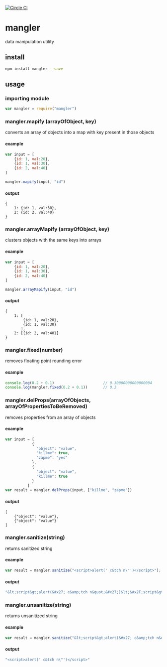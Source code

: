 [![Circle CI](https://circleci.com/gh/coinpit/mangler.svg?style=shield)](https://circleci.com/gh/coinpit/mangler)
# mangler
data manipulation utility

## install
```bash
npm install mangler --save
```

## usage

### importing module 

```javascript
var mangler = require("mangler")
```
### mangler.mapify (arrayOfObject, key)
converts an array of objects into a map with key present in those objects  

#### example
```javascript
var input = [
    {id: 1, val:20},
    {id: 1, val:30},
    {id: 2, val:40}
]

mangler.mapify(input, "id") 
```
#### output
```
{
    1: {id: 1, val:30}, 
    2: {id: 2, val:40}
}
```

### mangler.arrayMapify (arrayOfObject, key)
clusters objects with the same keys into arrays 

#### example
```javascript
var input = [
    {id: 1, val:20},
    {id: 1, val:30},
    {id: 2, val:40}
]

mangler.arrayMapify(input, "id") 
```
#### output
```
{
    1: [
        {id: 1, val:20}, 
        {id: 1, val:30}
       ],
    2: [{id: 2, val:40}]
}
```

### mangler.fixed(number)
removes floating point rounding error
#### example
```javascript
console.log(0.2 + 0.1)                      // 0.30000000000000004
console.log(mangler.fixed(0.2 + 0.1))       // 0.3
```

### mangler.delProps(arrayOfObjects, arrayOfPropertiesToBeRemoved)
removes properties from an array of objects

#### example
```javascript
var input = [
            {
              "object": "value",
              "killme": true,
              "zapme": "yes"
            },
            {
              "object": "value",
              "killme": true
            }
          ]
var result = mangler.delProps(input, ["killme", "zapme"])
```
#### output
```
[
    {"object": "value"},
    {"object": "value"}
]
```

### mangler.sanitize(string)
returns sanitized string

#### example 
```javascript
var result = mangler.sanitize("<script>alert(' c&tch n\"')</script>");
```
#### output
```javascript
"&lt;script&gt;alert(&#x27; c&amp;tch n&quot;&#x27;)&lt;&#x2F;script&gt;"
```

### mangler.unsanitize(string)
returns unsanitized string

#### example 
```javascript
var result = mangler.sanitize("&lt;script&gt;alert(&#x27; c&amp;tch n&quot;&#x27;)&lt;&#x2F;script&gt;");
```
#### output
```javascript
"<script>alert(' c&tch n\"')</script>"
```
